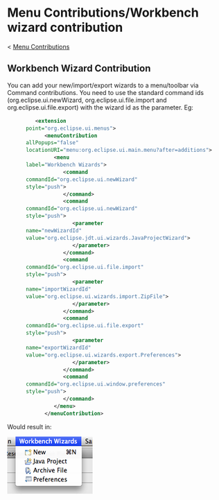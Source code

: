 

Menu Contributions/Workbench wizard contribution
================================================

< [Menu Contributions](/Menu_Contributions "Menu Contributions")

Workbench Wizard Contribution
-----------------------------

You can add your new/import/export wizards to a menu/toolbar via Command contributions. You need to use the standard command ids (org.eclipse.ui.newWizard, org.eclipse.ui.file.import and org.eclipse.ui.file.export) with the wizard id as the parameter. Eg:

```xml
         <extension
      point="org.eclipse.ui.menus">
            <menuContribution
      allPopups="false"
      locationURI="menu:org.eclipse.ui.main.menu?after=additions">
               <menu
      label="Workbench Wizards">
                  <command
      commandId="org.eclipse.ui.newWizard"
      style="push">
                  </command>
                  <command
      commandId="org.eclipse.ui.newWizard"
      style="push">
                     <parameter
      name="newWizardId"
      value="org.eclipse.jdt.ui.wizards.JavaProjectWizard">
                     </parameter>
                  </command>
                  <command
      commandId="org.eclipse.ui.file.import"
      style="push">
                     <parameter
      name="importWizardId"
      value="org.eclipse.ui.wizards.import.ZipFile">
                     </parameter>
                  </command>
                  <command
      commandId="org.eclipse.ui.file.export"
      style="push">
                     <parameter
      name="exportWizardId"
      value="org.eclipse.ui.wizards.export.Preferences">
                     </parameter>
                  </command>
                  <command
      commandId="org.eclipse.ui.window.preferences"
      style="push">
                  </command>
               </menu>
            </menuContribution>
```

Would result in:

![Workbench-wizard-commands.png](../images/Workbench-wizard-commands.png)

